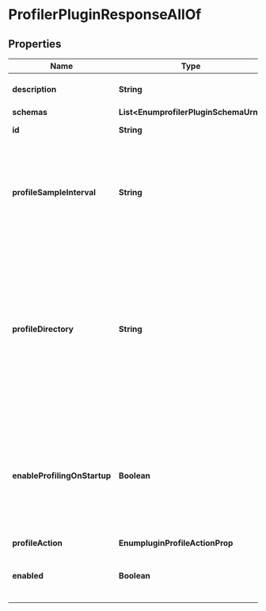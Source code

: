 

# ProfilerPluginResponseAllOf


## Properties

| Name | Type | Description | Notes |
|------------ | ------------- | ------------- | -------------|
|**description** | **String** | A description for this Plugin |  [optional] |
|**schemas** | **List&lt;EnumprofilerPluginSchemaUrn&gt;** |  |  [optional] |
|**id** | **String** | Name of the Plugin |  [optional] |
|**profileSampleInterval** | **String** | Specifies the sample interval in milliseconds to be used when capturing profiling information in the server. |  [optional] |
|**profileDirectory** | **String** | Specifies the path to the directory where profile information is to be written. This path may be either an absolute path or a path that is relative to the root of the Directory Server instance. |  [optional] |
|**enableProfilingOnStartup** | **Boolean** | Indicates whether the profiler plug-in is to start collecting data automatically when the Directory Server is started. |  [optional] |
|**profileAction** | **EnumpluginProfileActionProp** |  |  [optional] |
|**enabled** | **Boolean** | Indicates whether the plug-in is enabled for use. |  [optional] |



